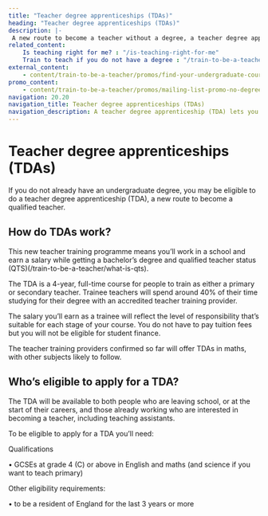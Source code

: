 ```yaml
---
title: "Teacher degree apprenticeships (TDAs)"
heading: "Teacher degree apprenticeships (TDAs)"
description: |-
 A new route to become a teacher without a degree, a teacher degree apprenticeship (TDA) lets you work at a school while you qualify as a teacher.
related_content:
    Is teaching right for me? : "/is-teaching-right-for-me"
    Train to teach if you do not have a degree : "/train-to-be-a-teacher/if-you-dont-have-a-degree"
external_content:
    - content/train-to-be-a-teacher/promos/find-your-undergraduate-course
promo_content:
    - content/train-to-be-a-teacher/promos/mailing-list-promo-no-degree
navigation: 20.20
navigation_title: Teacher degree apprenticeships (TDAs)
navigation_description: A teacher degree apprenticeship (TDA) lets you work at a school and earn a salary while getting a degree and qualified teacher status (QTS).
---
```


# Teacher degree apprenticeships (TDAs)
If you do not already have an undergraduate degree, you may be eligible to do a teacher degree apprenticeship (TDA), a new route to become a qualified teacher.

##  How do TDAs work?
This new teacher training programme means you’ll work in a school and earn a salary while getting a bachelor’s degree and qualified teacher status (QTS)(/train-to-be-a-teacher/what-is-qts).
 
The TDA is a 4-year, full-time course for people to train as either a primary or secondary teacher. Trainee teachers will spend around 40% of their time studying for their degree with an accredited teacher training provider.

The salary you’ll earn as a trainee will reflect the level of responsibility that’s suitable for each stage of your course. You do not have to pay tuition fees but you will not be eligible for student finance.

The teacher training providers confirmed so far will offer TDAs in maths, with other subjects likely to follow.

## Who’s eligible to apply for a TDA?
The TDA will be available to both people who are leaving school, or at the start of their careers, and those already working who are interested in becoming a teacher, including teaching assistants.

To be eligible to apply for a TDA you’ll need:

Qualifications

• GCSEs at grade 4 (C) or above in English and maths (and science if you want to teach primary)

Other eligibility requirements: 

• to be a resident of England for the last 3 years or more 
